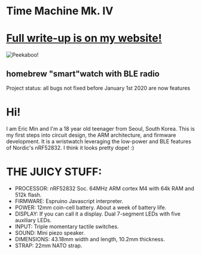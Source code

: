 # Time Machine Mk. IV
# [Full write-up is on my website!](https://iamericmin.github.io/tm4.html)
![Peekaboo!](https://i.imgur.com/piJYHc0.jpg)
## homebrew "smart"watch with BLE radio

Project status: all bugs not fixed before January 1st 2020 are now features

# Hi!
I am Eric Min and I'm a 18 year old teenager from Seoul, South Korea. This is my first steps into circuit design, the ARM architecture, and firmware development. It is a wristwatch leveraging the low-power and BLE features of Nordic's nRF52832. I think it looks pretty dope! :)

# THE JUICY STUFF:
-   PROCESSOR: nRF52832 Soc. 64MHz ARM cortex M4 with 64k RAM and 512k flash.
-   FIRMWARE: Espruino Javascript interpreter.
-   POWER: 12mm coin-cell battery. About a week of battery life.
-   DISPLAY: If you can call it a display. Dual 7-segment LEDs with five auxiliary LEDs.
-   INPUT: Triple momentary tactile switches.
-   SOUND: Mini piezo speaker.
-   DIMENSIONS: 43.18mm width and length, 10.2mm thickness.
-   STRAP: 22mm NATO strap.
